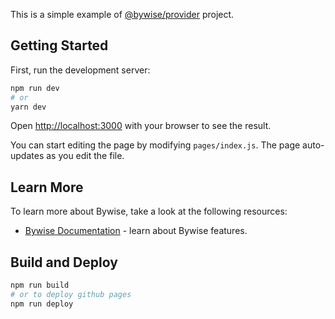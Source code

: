 This is a simple example of [@bywise/provider](https://www.npmjs.com/package/@bywise/provider) project.

## Getting Started

First, run the development server:

```bash
npm run dev
# or
yarn dev
```

Open [http://localhost:3000](http://localhost:3000) with your browser to see the result.

You can start editing the page by modifying `pages/index.js`. The page auto-updates as you edit the file.

## Learn More

To learn more about Bywise, take a look at the following resources:

- [Bywise Documentation](https://documentation.bywise.org/) - learn about Bywise features.

## Build and Deploy

```bash
npm run build
# or to deploy github pages
npm run deploy
```